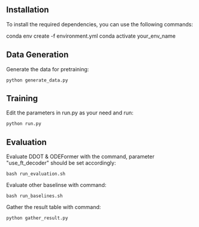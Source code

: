 ## Installation

To install the required dependencies, you can use the following commands:

conda env create -f environment.yml
conda activate your_env_name

## Data Generation

Generate the data for pretraining:

```python generate_data.py```

## Training

Edit the parameters in run.py as your need and run:

```python run.py```

## Evaluation

Evaluate DDOT & ODEFormer with the command, parameter "use_ft_decoder" should be set accordingly:

```bash run_evaluation.sh```

Evaluate other baselinse with command:

```bash run_baselines.sh```

Gather the result table with command:

```python gather_result.py```

